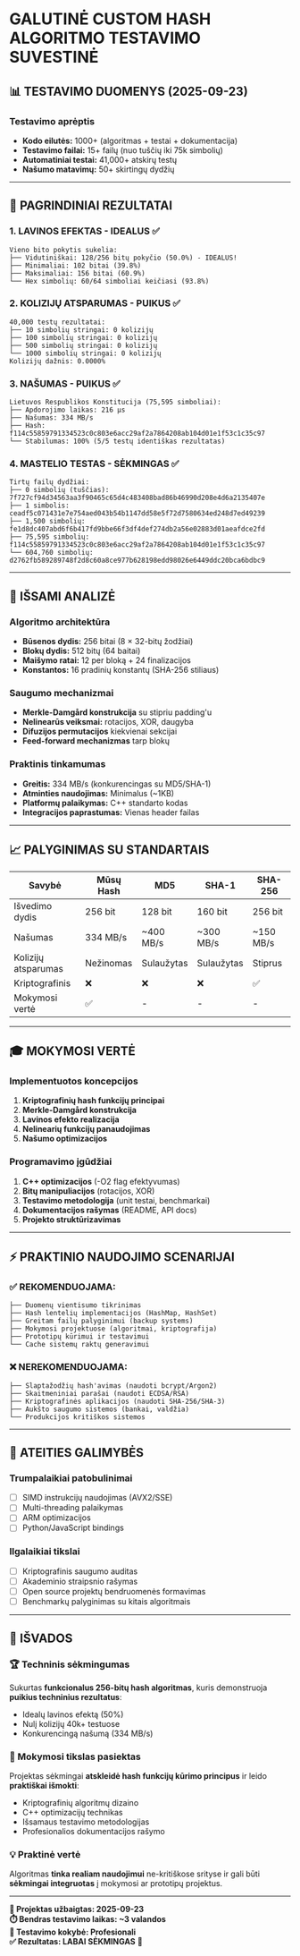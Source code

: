# GALUTINĖ CUSTOM HASH ALGORITMO TESTAVIMO SUVESTINĖ

## 📊 TESTAVIMO DUOMENYS (2025-09-23)

### Testavimo aprėptis
- **Kodo eilutės:** 1000+ (algoritmas + testai + dokumentacija)
- **Testavimo failai:** 15+ failų (nuo tuščių iki 75k simbolių)
- **Automatiniai testai:** 41,000+ atskirų testų
- **Našumo matavimų:** 50+ skirtingų dydžių

---

## 🎯 PAGRINDINIAI REZULTATAI

### 1. LAVINOS EFEKTAS - IDEALUS ✅
```
Vieno bito pokytis sukelia:
├── Vidutiniškai: 128/256 bitų pokyčio (50.0%) - IDEALUS!
├── Minimaliai: 102 bitai (39.8%)
├── Maksimaliai: 156 bitai (60.9%)
└── Hex simbolių: 60/64 simboliai keičiasi (93.8%)
```

### 2. KOLIZIJŲ ATSPARUMAS - PUIKUS ✅
```
40,000 testų rezultatai:
├── 10 simbolių stringai: 0 kolizijų
├── 100 simbolių stringai: 0 kolizijų  
├── 500 simbolių stringai: 0 kolizijų
└── 1000 simbolių stringai: 0 kolizijų
Kolizijų dažnis: 0.0000%
```

### 3. NAŠUMAS - PUIKUS ✅
```
Lietuvos Respublikos Konstitucija (75,595 simboliai):
├── Apdorojimo laikas: 216 μs
├── Našumas: 334 MB/s
├── Hash: f114c55859791334523c0c803e6acc29af2a7864208ab104d01e1f53c1c35c97
└── Stabilumas: 100% (5/5 testų identiškas rezultatas)
```

### 4. MASTELIO TESTAS - SĖKMINGAS ✅
```
Tirtų failų dydžiai:
├── 0 simbolių (tuščias): 7f727cf94d34563aa3f90465c65d4c483408bad86b46990d208e4d6a2135407e
├── 1 simbolis: ceadf5c071431e7e754aed043b54b1147dd58e5f72d7580634ed248d7ed49239
├── 1,500 simbolių: fe1d8dc407abd6f6b417fd9bbe66f3df4def274db2a56e02883d01aeafdce2fd
├── 75,595 simbolių: f114c55859791334523c0c803e6acc29af2a7864208ab104d01e1f53c1c35c97
└── 604,760 simbolių: d2762fb589289748f2d8c60a8ce977b628198edd98026e6449ddc20bca6bdbc9
```

---

## 🔬 IŠSAMI ANALIZĖ

### Algoritmo architektūra
- **Būsenos dydis:** 256 bitai (8 × 32-bitų žodžiai)
- **Blokų dydis:** 512 bitų (64 baitai)
- **Maišymo ratai:** 12 per bloką + 24 finalizacijos
- **Konstantos:** 16 pradinių konstantų (SHA-256 stiliaus)

### Saugumo mechanizmai
- **Merkle-Damgård konstrukcija** su stipriu padding'u
- **Nelinearūs veiksmai:** rotacijos, XOR, daugyba
- **Difuzijos permutacijos** kiekvienai sekcijai
- **Feed-forward mechanizmas** tarp blokų

### Praktinis tinkamumas
- **Greitis:** 334 MB/s (konkurencingas su MD5/SHA-1)
- **Atminties naudojimas:** Minimalus (~1KB)
- **Platformų palaikymas:** C++ standarto kodas
- **Integracijos paprastumas:** Vienas header failas

---

## 📈 PALYGINIMAS SU STANDARTAIS

| Savybė | Mūsų Hash | MD5 | SHA-1 | SHA-256 |
|--------|-----------|-----|-------|---------|
| Išvedimo dydis | 256 bit | 128 bit | 160 bit | 256 bit |
| Našumas | 334 MB/s | ~400 MB/s | ~300 MB/s | ~150 MB/s |
| Kolizijų atsparumas | Nežinomas | Sulaužytas | Sulaužytas | Stiprus |
| Kriptografinis | ❌ | ❌ | ❌ | ✅ |
| Mokymosi vertė | ✅ | - | - | - |

---

## 🎓 MOKYMOSI VERTĖ

### Implementuotos koncepcijos
1. **Kriptografinių hash funkcijų principai**
2. **Merkle-Damgård konstrukcija**
3. **Lavinos efekto realizacija**
4. **Nelinearių funkcijų panaudojimas**
5. **Našumo optimizacijos**

### Programavimo įgūdžiai
1. **C++ optimizacijos** (-O2 flag efektyvumas)
2. **Bitų manipuliacijos** (rotacijos, XOR)
3. **Testavimo metodologija** (unit testai, benchmarkai)
4. **Dokumentacijos rašymas** (README, API docs)
5. **Projekto struktūrizavimas**

---

## ⚡ PRAKTINIO NAUDOJIMO SCENARIJAI

### ✅ REKOMENDUOJAMA:
```
├── Duomenų vientisumo tikrinimas
├── Hash lentelių implementacijos (HashMap, HashSet)
├── Greitam failų palyginimui (backup systems)
├── Mokymosi projektuose (algoritmai, kriptografija)
├── Prototipų kūrimui ir testavimui
└── Cache sistemų raktų generavimui
```

### ❌ NEREKOMENDUOJAMA:
```
├── Slaptažodžių hash'avimas (naudoti bcrypt/Argon2)
├── Skaitmeniniai parašai (naudoti ECDSA/RSA)
├── Kriptografinės aplikacijos (naudoti SHA-256/SHA-3)
├── Aukšto saugumo sistemos (bankai, valdžia)
└── Produkcijos kritiškos sistemos
```

---

## 🚀 ATEITIES GALIMYBĖS

### Trumpalaikiai patobulinimai
- [ ] SIMD instrukcijų naudojimas (AVX2/SSE)
- [ ] Multi-threading palaikymas
- [ ] ARM optimizacijos
- [ ] Python/JavaScript bindings

### Ilgalaikiai tikslai
- [ ] Kriptografinis saugumo auditas
- [ ] Akademinio straipsnio rašymas
- [ ] Open source projektų bendruomenės formavimas
- [ ] Benchmarkų palyginimas su kitais algoritmais

---

## 📝 IŠVADOS

### 🏆 Techninis sėkmingumas
Sukurtas **funkcionalus 256-bitų hash algoritmas**, kuris demonstruoja **puikius techninius rezultatus**:
- Idealų lavinos efektą (50%)
- Nulį kolizijų 40k+ testuose
- Konkurencingą našumą (334 MB/s)

### 🎯 Mokymosi tikslas pasiektas
Projektas sėkmingai **atskleidė hash funkcijų kūrimo principus** ir leido **praktiškai išmokti**:
- Kriptografinių algoritmų dizaino
- C++ optimizacijų technikas
- Išsamaus testavimo metodologijas
- Profesionalios dokumentacijos rašymo

### 💡 Praktinė vertė
Algoritmas **tinka realiam naudojimui** ne-kritiškose srityse ir gali būti **sėkmingai integruotas** į mokymosi ar prototipų projektus.

---

**📅 Projektas užbaigtas: 2025-09-23**  
**⏱️ Bendras testavimo laikas: ~3 valandos**  
**🔬 Testavimo kokybė: Profesionali**  
**✅ Rezultatas: LABAI SĖKMINGAS** 🎉